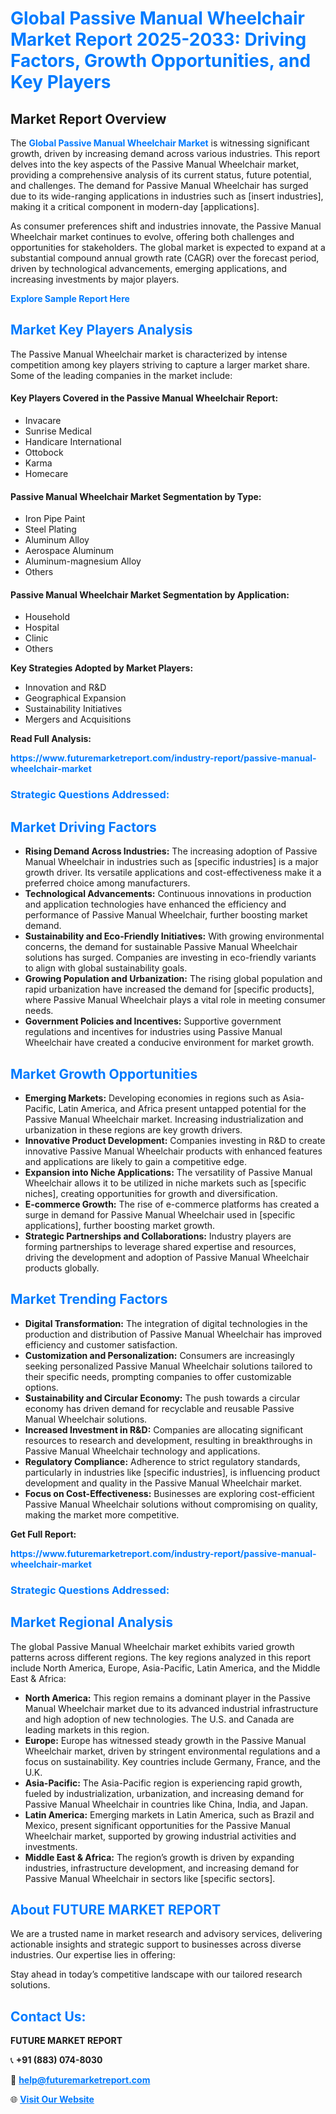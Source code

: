 <h1 style="color: #007BFF;">Global Passive Manual Wheelchair Market Report 2025-2033: Driving Factors, Growth Opportunities, and Key Players</h1>

<section id="overview">
<h2>Market Report Overview</h2>
<p>The <a href="https://www.futuremarketreport.com/industry-report/passive-manual-wheelchair-market" style="color: #007BFF; text-decoration: none;"><strong>Global Passive Manual Wheelchair Market</strong></a> is witnessing significant growth, driven by increasing demand across various industries. This report delves into the key aspects of the Passive Manual Wheelchair market, providing a comprehensive analysis of its current status, future potential, and challenges. The demand for Passive Manual Wheelchair has surged due to its wide-ranging applications in industries such as [insert industries], making it a critical component in modern-day [applications].</p>
<p>As consumer preferences shift and industries innovate, the Passive Manual Wheelchair market continues to evolve, offering both challenges and opportunities for stakeholders. The global market is expected to expand at a substantial compound annual growth rate (CAGR) over the forecast period, driven by technological advancements, emerging applications, and increasing investments by major players.</p>
</section>

<section id="overview">
<p><a href="https://www.futuremarketreport.com/request-sample/reportId=52756" style="color: #007BFF; text-decoration: none;"><strong>Explore Sample Report Here</strong></a></p>
</section>

<section id="key-players">
<h2 style="color: #007BFF;">Market Key Players Analysis</h2>
<p>The Passive Manual Wheelchair market is characterized by intense competition among key players striving to capture a larger market share. Some of the leading companies in the market include:</p>
<h4>Key Players Covered in the Passive Manual Wheelchair Report:</h4>
<ul><li>Invacare</li><li>Sunrise Medical</li><li>Handicare International</li><li>Ottobock</li><li>Karma</li><li>Homecare</li></ul>
<h4>Passive Manual Wheelchair Market Segmentation by Type:</h4>
<ul><li>Iron Pipe Paint</li><li>Steel Plating</li><li>Aluminum Alloy</li><li>Aerospace Aluminum</li><li>Aluminum-magnesium Alloy</li><li>Others</li></ul>

<h4>Passive Manual Wheelchair Market Segmentation by Application:</h4>
<ul><li>Household</li><li>Hospital</li><li>Clinic</li><li>Others</li></ul>
<p><strong>Key Strategies Adopted by Market Players:</strong></p>
<ul>
<li>Innovation and R&D</li>
<li>Geographical Expansion</li>
<li>Sustainability Initiatives</li>
<li>Mergers and Acquisitions</li>
</ul>
</section>

<section>
<p><strong>Read Full Analysis: </strong></p><a href="https://www.futuremarketreport.com/industry-report/passive-manual-wheelchair-market" style="color: #007BFF; text-decoration: none;"><strong>https://www.futuremarketreport.com/industry-report/passive-manual-wheelchair-market</strong></a>
<h3 style="color: #007BFF;">Strategic Questions Addressed:</h3>
</section>

<section id="driving-factors">
<h2 style="color: #007BFF;">Market Driving Factors</h2>
<ul>
<li><strong>Rising Demand Across Industries:</strong> The increasing adoption of Passive Manual Wheelchair in industries such as [specific industries] is a major growth driver. Its versatile applications and cost-effectiveness make it a preferred choice among manufacturers.</li>
<li><strong>Technological Advancements:</strong> Continuous innovations in production and application technologies have enhanced the efficiency and performance of Passive Manual Wheelchair, further boosting market demand.</li>
<li><strong>Sustainability and Eco-Friendly Initiatives:</strong> With growing environmental concerns, the demand for sustainable Passive Manual Wheelchair solutions has surged. Companies are investing in eco-friendly variants to align with global sustainability goals.</li>
<li><strong>Growing Population and Urbanization:</strong> The rising global population and rapid urbanization have increased the demand for [specific products], where Passive Manual Wheelchair plays a vital role in meeting consumer needs.</li>
<li><strong>Government Policies and Incentives:</strong> Supportive government regulations and incentives for industries using Passive Manual Wheelchair have created a conducive environment for market growth.</li>
</ul>
</section>

<section id="growth-opportunities">
<h2 style="color: #007BFF;">Market Growth Opportunities</h2>
<ul>
<li><strong>Emerging Markets:</strong> Developing economies in regions such as Asia-Pacific, Latin America, and Africa present untapped potential for the Passive Manual Wheelchair market. Increasing industrialization and urbanization in these regions are key growth drivers.</li>
<li><strong>Innovative Product Development:</strong> Companies investing in R&D to create innovative Passive Manual Wheelchair products with enhanced features and applications are likely to gain a competitive edge.</li>
<li><strong>Expansion into Niche Applications:</strong> The versatility of Passive Manual Wheelchair allows it to be utilized in niche markets such as [specific niches], creating opportunities for growth and diversification.</li>
<li><strong>E-commerce Growth:</strong> The rise of e-commerce platforms has created a surge in demand for Passive Manual Wheelchair used in [specific applications], further boosting market growth.</li>
<li><strong>Strategic Partnerships and Collaborations:</strong> Industry players are forming partnerships to leverage shared expertise and resources, driving the development and adoption of Passive Manual Wheelchair products globally.</li>
</ul>
</section>

<section id="trending-factors">
<h2 style="color: #007BFF;">Market Trending Factors</h2>
<ul>
<li><strong>Digital Transformation:</strong> The integration of digital technologies in the production and distribution of Passive Manual Wheelchair has improved efficiency and customer satisfaction.</li>
<li><strong>Customization and Personalization:</strong> Consumers are increasingly seeking personalized Passive Manual Wheelchair solutions tailored to their specific needs, prompting companies to offer customizable options.</li>
<li><strong>Sustainability and Circular Economy:</strong> The push towards a circular economy has driven demand for recyclable and reusable Passive Manual Wheelchair solutions.</li>
<li><strong>Increased Investment in R&D:</strong> Companies are allocating significant resources to research and development, resulting in breakthroughs in Passive Manual Wheelchair technology and applications.</li>
<li><strong>Regulatory Compliance:</strong> Adherence to strict regulatory standards, particularly in industries like [specific industries], is influencing product development and quality in the Passive Manual Wheelchair market.</li>
<li><strong>Focus on Cost-Effectiveness:</strong> Businesses are exploring cost-efficient Passive Manual Wheelchair solutions without compromising on quality, making the market more competitive.</li>
</ul>
</section>

<section>
<p><strong>Get Full Report: </strong></p><a href="https://www.futuremarketreport.com/industry-report/passive-manual-wheelchair-market" style="color: #007BFF; text-decoration: none;"><strong>https://www.futuremarketreport.com/industry-report/passive-manual-wheelchair-market</strong></a>
<h3 style="color: #007BFF;">Strategic Questions Addressed:</h3>
</section>


<section id="regional-analysis">
<h2 style="color: #007BFF;">Market Regional Analysis</h2>
<p>The global Passive Manual Wheelchair market exhibits varied growth patterns across different regions. The key regions analyzed in this report include North America, Europe, Asia-Pacific, Latin America, and the Middle East & Africa:</p>
<ul>
<li><strong>North America:</strong> This region remains a dominant player in the Passive Manual Wheelchair market due to its advanced industrial infrastructure and high adoption of new technologies. The U.S. and Canada are leading markets in this region.</li>
<li><strong>Europe:</strong> Europe has witnessed steady growth in the Passive Manual Wheelchair market, driven by stringent environmental regulations and a focus on sustainability. Key countries include Germany, France, and the U.K.</li>
<li><strong>Asia-Pacific:</strong> The Asia-Pacific region is experiencing rapid growth, fueled by industrialization, urbanization, and increasing demand for Passive Manual Wheelchair in countries like China, India, and Japan.</li>
<li><strong>Latin America:</strong> Emerging markets in Latin America, such as Brazil and Mexico, present significant opportunities for the Passive Manual Wheelchair market, supported by growing industrial activities and investments.</li>
<li><strong>Middle East & Africa:</strong> The region’s growth is driven by expanding industries, infrastructure development, and increasing demand for Passive Manual Wheelchair in sectors like [specific sectors].</li>
</ul>
</section>

<footer>
<h2 style="color: #007BFF;">About FUTURE MARKET REPORT</h2>
<p>We are a trusted name in market research and advisory services, delivering actionable insights and strategic support to businesses across diverse industries. Our expertise lies in offering:</p>

<p>Stay ahead in today’s competitive landscape with our tailored research solutions.</p>

<h2 style="color: #007BFF;">Contact Us:</h2>
<p><strong>FUTURE MARKET REPORT</strong></p>
<p>📞 <strong>+91 (883) 074-8030</strong></p>
<p>📧 <strong><a href="mailto:help@futuremarketreport.com" style="color: #007BFF;">help@futuremarketreport.com</a></strong></p>
<p>🌐 <strong><a href="https://www.futuremarketreport.com/" style="color: #007BFF;">Visit Our Website</a></strong></p>
</footer>